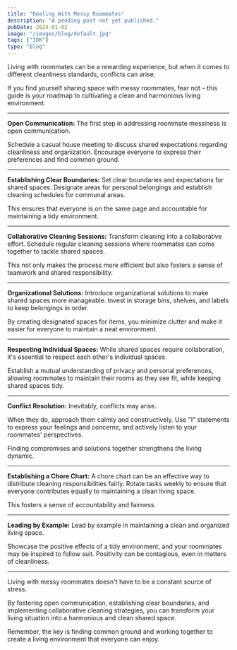 ```yaml
---
title: "Dealing With Messy Roommates"
description: "A pending post not yet published."
pubDate: 2024-01-02
image: "/images/blog/default.jpg"
tags: ["IDK"]
type: "Blog"
---
```


Living with roommates can be a rewarding experience, but when it comes to different cleanliness standards, conflicts can arise.

If you find yourself sharing space with messy roommates, fear not – this guide is your roadmap to cultivating a clean and harmonious living environment.

---

**Open Communication:**
The first step in addressing roommate messiness is open communication.

Schedule a casual house meeting to discuss shared expectations regarding cleanliness and organization. Encourage everyone to express their preferences and find common ground.

---

**Establishing Clear Boundaries:**
Set clear boundaries and expectations for shared spaces. Designate areas for personal belongings and establish cleaning schedules for communal areas.

This ensures that everyone is on the same page and accountable for maintaining a tidy environment.

---

**Collaborative Cleaning Sessions:**
Transform cleaning into a collaborative effort. Schedule regular cleaning sessions where roommates can come together to tackle shared spaces.

This not only makes the process more efficient but also fosters a sense of teamwork and shared responsibility.

---

**Organizational Solutions:**
Introduce organizational solutions to make shared spaces more manageable. Invest in storage bins, shelves, and labels to keep belongings in order.

By creating designated spaces for items, you minimize clutter and make it easier for everyone to maintain a neat environment.

---

**Respecting Individual Spaces:**
While shared spaces require collaboration, it's essential to respect each other's individual spaces.

Establish a mutual understanding of privacy and personal preferences, allowing roommates to maintain their rooms as they see fit, while keeping shared spaces tidy.

---

**Conflict Resolution:**
Inevitably, conflicts may arise.

When they do, approach them calmly and constructively. Use "I" statements to express your feelings and concerns, and actively listen to your roommates' perspectives.

Finding compromises and solutions together strengthens the living dynamic.

---

**Establishing a Chore Chart:**
A chore chart can be an effective way to distribute cleaning responsibilities fairly. Rotate tasks weekly to ensure that everyone contributes equally to maintaining a clean living space.

This fosters a sense of accountability and fairness.

---

**Leading by Example:**
Lead by example in maintaining a clean and organized living space.

Showcase the positive effects of a tidy environment, and your roommates may be inspired to follow suit. Positivity can be contagious, even in matters of cleanliness.

---

Living with messy roommates doesn't have to be a constant source of stress.

By fostering open communication, establishing clear boundaries, and implementing collaborative cleaning strategies, you can transform your living situation into a harmonious and clean shared space.

Remember, the key is finding common ground and working together to create a living environment that everyone can enjoy.